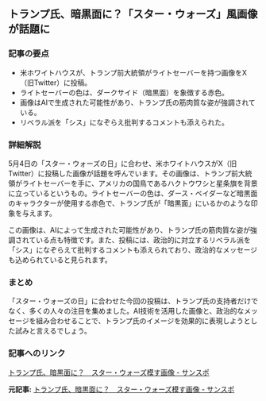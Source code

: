 ## トランプ氏、暗黒面に？「スター・ウォーズ」風画像が話題に

### 記事の要点

* 米ホワイトハウスが、トランプ前大統領がライトセーバーを持つ画像をX（旧Twitter）に投稿。
* ライトセーバーの色は、ダークサイド（暗黒面）を象徴する赤色。
* 画像はAIで生成された可能性があり、トランプ氏の筋肉質な姿が強調されている。
* リベラル派を「シス」になぞらえ批判するコメントも添えられた。

### 詳細解説

5月4日の「スター・ウォーズの日」に合わせ、米ホワイトハウスがX（旧Twitter）に投稿した画像が話題を呼んでいます。その画像は、トランプ前大統領がライトセーバーを手に、アメリカの国鳥であるハクトウワシと星条旗を背景に立っているというもの。ライトセーバーの色は、ダース・ベイダーなど暗黒面のキャラクターが使用する赤色で、トランプ氏が「暗黒面」にいるかのような印象を与えます。

この画像は、AIによって生成された可能性があり、トランプ氏の筋肉質な姿が強調されている点も特徴です。また、投稿には、政治的に対立するリベラル派を「シス」になぞらえて批判するコメントも添えられており、政治的なメッセージも込められていると見られます。

### まとめ

「スター・ウォーズの日」に合わせた今回の投稿は、トランプ氏の支持者だけでなく、多くの人々の注目を集めました。AI技術を活用した画像と、政治的なメッセージを組み合わせることで、トランプ氏のイメージを効果的に表現しようとした試みと言えるでしょう。

### 記事へのリンク

[トランプ氏、暗黒面に？　スター・ウォーズ模す画像 - サンスポ](https://www.sanspo.com/article/20240505-V66K546725K73G76Q25525334/)


**元記事:** [トランプ氏、暗黒面に？　スター・ウォーズ模す画像 - サンスポ](https://www.sanspo.com/article/20250505-K4BOQFQSPJLNBMYTBRIUBFUE2M/)